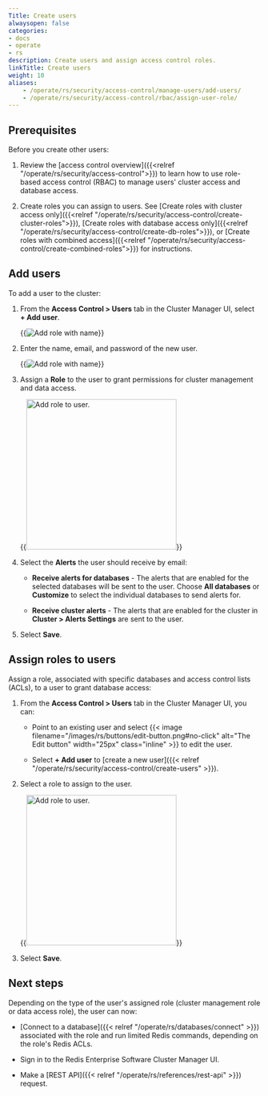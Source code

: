 ```yaml
---
Title: Create users
alwaysopen: false
categories:
- docs
- operate
- rs
description: Create users and assign access control roles.
linkTitle: Create users
weight: 10
aliases:
    - /operate/rs/security/access-control/manage-users/add-users/
    - /operate/rs/security/access-control/rbac/assign-user-role/
---
```


## Prerequisites

Before you create other users:

1. Review the [access control overview]({{<relref "/operate/rs/security/access-control">}}) to learn how to use role-based access control (RBAC) to manage users' cluster access and database access.

1. Create roles you can assign to users. See [Create roles with cluster access only]({{<relref "/operate/rs/security/access-control/create-cluster-roles">}}), [Create roles with database access only]({{<relref "/operate/rs/security/access-control/create-db-roles">}}), or [Create roles with combined access]({{<relref "/operate/rs/security/access-control/create-combined-roles">}}) for instructions.

## Add users

To add a user to the cluster:

1. From the **Access Control > Users** tab in the Cluster Manager UI, select **+ Add user**.

    {{<image filename="images/rs/access-control-user-panel.png" alt="Add role with name" >}}

1. Enter the name, email, and password of the new user.

    {{<image filename="images/rs/access-control-user-add.png" alt="Add role with name" >}}

1. Assign a **Role** to the user to grant permissions for cluster management and data access.

    {{<image filename="images/rs/access-control-user-role-select.png" width="300px" alt="Add role to user." >}}

1. Select the **Alerts** the user should receive by email:

    - **Receive alerts for databases** - The alerts that are enabled for the selected databases will be sent to the user. Choose **All databases** or **Customize** to select the individual databases to send alerts for.
    
    - **Receive cluster alerts** - The alerts that are enabled for the cluster in **Cluster > Alerts Settings** are sent to the user.

1. Select **Save**.

## Assign roles to users

Assign a role, associated with specific databases and access control lists (ACLs), to a user to grant database access:

1. From the **Access Control > Users** tab in the Cluster Manager UI, you can:

    - Point to an existing user and select {{< image filename="/images/rs/buttons/edit-button.png#no-click" alt="The Edit button" width="25px" class="inline" >}} to edit the user.
    
    - Select **+ Add user** to [create a new user]({{< relref "/operate/rs/security/access-control/create-users" >}}).

1. Select a role to assign to the user.

    {{<image filename="images/rs/access-control-user-role-select.png" width="300px" alt="Add role to user." >}}

1. Select **Save**.

## Next steps

Depending on the type of the user's assigned role (cluster management role or data access role), the user can now:

- [Connect to a database]({{< relref "/operate/rs/databases/connect" >}}) associated with the role and run limited Redis commands, depending on the role's Redis ACLs.

- Sign in to the Redis Enterprise Software Cluster Manager UI.

- Make a [REST API]({{< relref "/operate/rs/references/rest-api" >}}) request.
